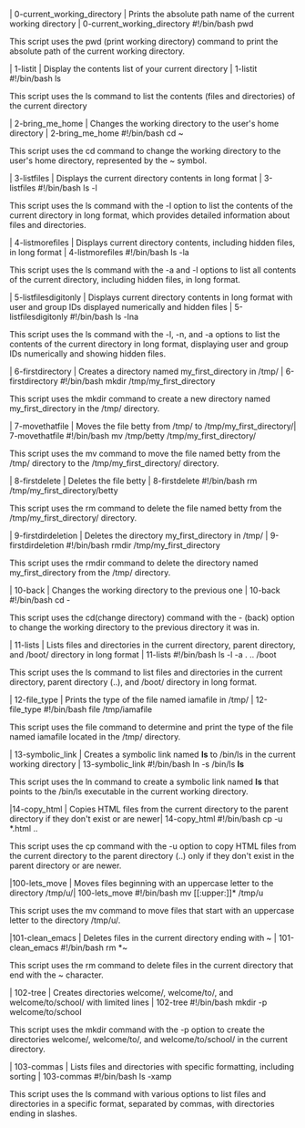 
| 0-current_working_directory | Prints the absolute path name of the current working directory |
0-current_working_directory
#!/bin/bash
pwd

This script uses the pwd (print working directory) command to print the absolute path of the current working directory.

| 1-listit | Display the contents list of your current directory |
1-listit
#!/bin/bash
ls

This script uses the ls command to list the contents (files and directories) of the current directory

| 2-bring_me_home | Changes the working directory to the user's home directory |
2-bring_me_home
#!/bin/bash
cd ~

This script uses the cd command to change the working directory to the user's home directory, represented by the ~ symbol.

| 3-listfiles | Displays the current directory contents in long format |
3-listfiles
#!/bin/bash
ls -l

This script uses the ls command with the -l option to list the contents of the current directory in long format, which provides detailed information about files and directories.

| 4-listmorefiles | Displays current directory contents, including hidden files, in long format |
4-listmorefiles
#!/bin/bash
ls -la

This script uses the ls command with the -a and -l options to list all contents of the current directory, including hidden files, in long format.

| 5-listfilesdigitonly | Displays current directory contents in long format with user and group IDs displayed numerically and hidden files |
5-listfilesdigitonly
#!/bin/bash
ls -lna


This script uses the ls command with the -l, -n, and -a options to list the contents of the current directory in long format, displaying user and group IDs numerically and showing hidden files.

| 6-firstdirectory | Creates a directory named my_first_directory in /tmp/ |
6-firstdirectory
#!/bin/bash
mkdir /tmp/my_first_directory

This script uses the mkdir command to create a new directory named my_first_directory in the /tmp/ directory.

| 7-movethatfile | Moves the file betty from /tmp/ to /tmp/my_first_directory/|
7-movethatfile
#!/bin/bash
mv /tmp/betty /tmp/my_first_directory/

This script uses the mv command to move the file named betty from the /tmp/ directory to the /tmp/my_first_directory/ directory.

| 8-firstdelete | Deletes the file betty |
8-firstdelete
#!/bin/bash
rm /tmp/my_first_directory/betty

This script uses the rm command to delete the file named betty from the /tmp/my_first_directory/ directory.

| 9-firstdirdeletion | Deletes the directory my_first_directory in /tmp/ |
9-firstdirdeletion
#!/bin/bash
rmdir /tmp/my_first_directory

This script uses the rmdir command to delete the directory named my_first_directory from the /tmp/ directory.

| 10-back | Changes the working directory to the previous one |
10-back
#!/bin/bash
cd -

This script uses the cd(change directory) command with the - (back) option to change the working directory to the previous directory it was in.

| 11-lists | Lists files and directories in the current directory, parent directory, and /boot/ directory in long format |
11-lists
#!/bin/bash
ls -l -a . .. /boot

This script uses the ls command to list files and directories in the current directory, parent directory (..), and /boot/ directory in long format.

| 12-file_type | Prints the type of the file named iamafile in /tmp/ |
12-file_type
#!/bin/bash
file /tmp/iamafile

This script uses the file command to determine and print the type of the file named iamafile located in the /tmp/ directory.

| 13-symbolic_link | Creates a symbolic link named __ls__ to /bin/ls in the current working directory |
13-symbolic_link
#!/bin/bash
ln -s /bin/ls __ls__

This script uses the ln command to create a symbolic link named __ls__ that points to the /bin/ls executable in the current working directory.

|14-copy_html | Copies HTML files from the current directory to the parent directory if they don't exist or are newer|
14-copy_html
#!/bin/bash
cp -u *.html ..

This script uses the cp command with the -u option to copy HTML files from the current directory to the parent directory (..) only if they don't exist in the parent directory or are newer.

|100-lets_move | Moves files beginning with an uppercase letter to the directory /tmp/u/|
100-lets_move
#!/bin/bash
mv [[:upper:]]* /tmp/u

This script uses the mv command to move files that start with an uppercase letter to the directory /tmp/u/.

|101-clean_emacs | Deletes files in the current directory ending with ~ |
101-clean_emacs
#!/bin/bash
rm *~

This script uses the rm command to delete files in the current directory that end with the ~ character.

| 102-tree | Creates directories welcome/, welcome/to/, and welcome/to/school/ with limited lines |
102-tree
#!/bin/bash
mkdir -p welcome/to/school

This script uses the mkdir command with the -p option to create the directories welcome/, welcome/to/, and welcome/to/school/ in the current directory.


| 103-commas | Lists files and directories with specific formatting, including sorting |
103-commas
#!/bin/bash
ls -xamp

This script uses the ls command with various options to list files and directories in a specific format, separated by commas, with directories ending in slashes.


